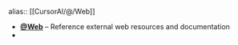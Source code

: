 alias:: [[CursorAI/@/Web]]

- **[@Web](https://docs.cursor.com/context/@-symbols/@-web)** – Reference external web resources and documentation
- 